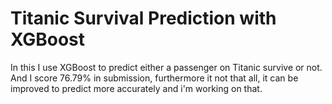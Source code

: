# Titanic Survival Prediction with XGBoost
In this I use XGBoost to predict either a passenger on Titanic survive or not. And I score 76.79% in submission, furthermore it not that all, it can be improved to predict more accurately and i'm working on that.
